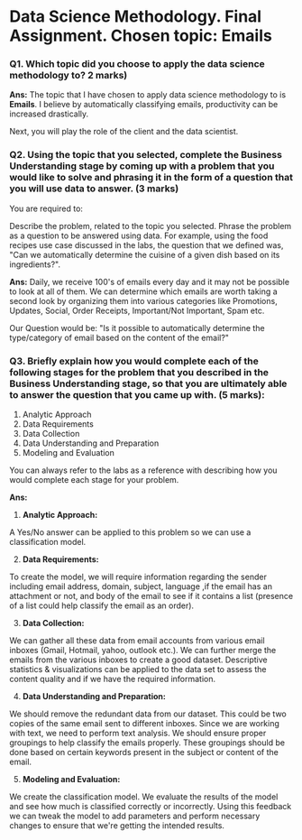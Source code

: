 # Data Science Methodology. Final Assignment. Chosen topic: Emails

### Q1. Which topic did you choose to apply the data science methodology to? 2 marks)

**Ans:**
The topic that I have chosen to apply data science methodology to is **Emails**. I believe by automatically classifying emails, productivity can be increased drastically.


Next, you will play the role of the client and the data scientist.

### Q2. Using the topic that you selected, complete the Business Understanding stage by coming up with a problem that you would like to solve and phrasing it in the form of a question that you will use data to answer. **(3 marks)**

You are required to:

Describe the problem, related to the topic you selected.
Phrase the problem as a question to be answered using data.
For example, using the food recipes use case discussed in the labs, the question that we defined was, "Can we automatically determine the cuisine of a given dish based on its ingredients?".

**Ans:**
Daily, we receive 100's of emails every day and it may not be possible to look at all of them. We can determine which emails are worth taking a second look by organizing them into various categories like Promotions, Updates, Social, Order Receipts, Important/Not Important, Spam etc. 

Our Question would be: "Is it possible to automatically determine the type/category of email based on the content of the email?"

### Q3. Briefly explain how you would complete each of the following stages for the problem that you described in the Business Understanding stage, so that you are ultimately able to answer the question that you came up with. **(5 marks):**

1. Analytic Approach
2. Data Requirements
3. Data Collection
4. Data Understanding and Preparation
5. Modeling and Evaluation

You can always refer to the labs as a reference with describing how you would complete each stage for your problem.

**Ans:**

1. **Analytic Approach:**

A Yes/No answer can be applied to this problem so we can use a classification model.

2. **Data Requirements:**

To create the model, we will require information regarding the sender including email address, domain, subject, language ,if the email has an attachment or not, and body of the email to see if it contains a list (presence of a list could help classify the email as an order).

3. **Data Collection:**

We can gather all these data from email accounts from various email inboxes (Gmail, Hotmail, yahoo, outlook etc.). We can further merge the emails from the various inboxes to create a good dataset. Descriptive statistics & visualizations can be applied to the data set to assess the content quality and if we have the required information.

4. **Data Understanding and Preparation:**

We should remove the redundant data from our dataset. This could be two copies of the same email sent to different inboxes. Since we are working with text, we need to perform text analysis. We should ensure proper groupings to help classify the emails properly. These groupings should be done based on certain keywords present in the subject or content of the email.

5. **Modeling and Evaluation:**

We create the classification model. We evaluate the results of the model and see how much is classified correctly or incorrectly. Using this feedback we can tweak the model to add parameters and perform necessary changes to ensure that we're getting the intended results. 
